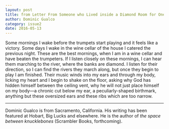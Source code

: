 ```yaml
---
layout: post
title: from Letter From Someone who Lived inside a Diamond Room for One Million Years
author: Dominic Gualco
category: issue2
date: 2016-05-13
---
```


Some mornings I wake before the trumpets start playing and it feels like a victory. Some days I wake in the wine cellar of the house I catered the previous night. These are the best mornings, when I am in a wine cellar and have beaten the trumpeters. If I listen closely on these mornings, I can hear them marching to the river, where the banks are diamond. I listen for their direction, so I can find the rivers they march along, but once they begin to play I am finished. Their music winds into my ears and through my body, licking my heart and I begin to shake on the floor, asking why God has hidden himself between the ceiling vent, why he will not just place himself on my body—a chronic cut below my ear, a peculiarly-shaped birthmark, anything but these oversized ears and these ribs which are too narrow. 

___

Dominic Gualco is from Sacramento, California. His writing has been featured at Hobart, Big Lucks and elsewhere. He is the author of *the space between knucklebones* (Scrambler Books, forthcoming).